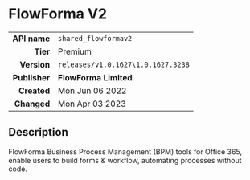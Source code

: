 # FlowForma V2
| | |
|-:|-|
|**API name**|`shared_flowformav2`|
|**Tier**|Premium|
|**Version**|`releases/v1.0.1627\1.0.1627.3238`|
|**Publisher**|**FlowForma Limited**|
|**Created**|Mon Jun 06 2022|
|**Changed**|Mon Apr 03 2023|

## Description
FlowForma Business Process Management (BPM) tools for Office 365, enable users to build forms & workflow, automating processes without code.
